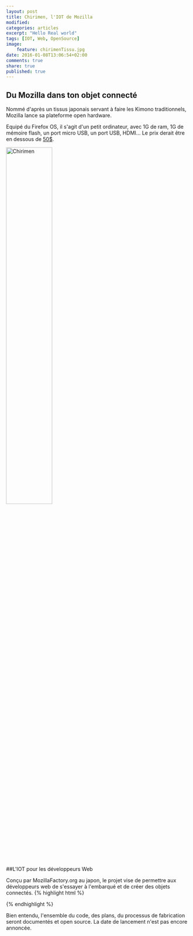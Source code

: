 ```yaml
---
layout: post
title: Chirimen, l'IOT de Mozilla
modified:
categories: articles
excerpt: "Hello Real world"
tags: [IOT, Web, OpenSource]
image: 
    feature: chirimenTissu.jpg 
date: 2016-01-08T13:06:54+02:00
comments: true
share: true
published: true
---
```


## Du Mozilla dans ton objet connecté

Nommé d'après un tissus japonais servant à faire les Kimono traditionnels, Mozilla lance sa plateforme open hardware. 

Equipé du Firefox OS, il s'agit d'un petit ordinateur, avec 1G de ram, 1G de mémoire flash, un port micro USB, un port USB, HDMI... Le prix derait être en dessous de [50$](https://developer.mozilla.org/en-US/docs/Mozilla/Firefox_OS/Board_guide/CHIRIMEN).

<img src="{{ site.url }}/images/chirimen_2.gif" alt="Chirimen" style="width: 50%;"/>




##L'IOT pour les développeurs Web

Conçu par MozillaFactory.org au japon, le projet vise de permettre aux développeurs web de s'essayer à l'embarqué et de créer des objets connectés.
{% highlight html %}
<!doctype html>
<html lang="en" dir="ltr">
<head>
    <title>CHIRIMEN example - Led</title>
    <script type="text/javascript" src="gpio.js"></script>
    <script type="text/javascript">
        var v = 0;
        GPIO.getPort(196).then(
          function(port) {
            setInterval(toggleLight, 1000, port);
          }
        );
        function toggleLight(port){
          v = v ? 0 : 1;
          port.write(v);
        }
    </script>
</head>
<body>
</body>
</html>
{% endhighlight %}

Bien entendu, l'ensemble du code, des plans, du processus de fabrication seront documentés et open source. La date de lancement n'est pas encore annoncée.



